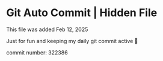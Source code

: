 # Git Auto Commit | Hidden File

This file was added Feb 12, 2025

Just for fun and keeping my daily git commit active 🤪

commit number: 322386
